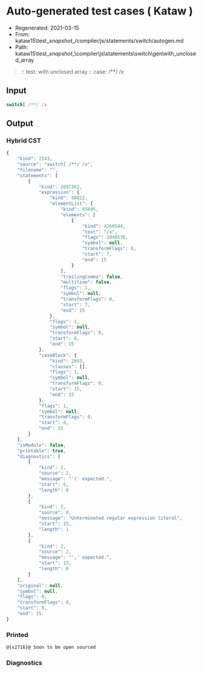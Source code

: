 # Auto-generated test cases ( Kataw )
- Regenerated: 2021-03-15
- From: kataw15\test\__snapshot__/compiler/js/statements/switch/autogen.md
- Path: kataw15\test\__snapshot__\compiler\js\statements\switch\gen\with_unclosed_array
> :: test: with unclosed array
> :: case: /**/ /x
## Input

`````js
switch[ /**/ /x
`````

## Output

### Hybrid CST

```javascript
{
    "kind": 2243,
    "source": "switch[ /**/ /x",
    "filename": "",
    "statements": [
        {
            "kind": 2097362,
            "expression": {
                "kind": 98822,
                "elementList": {
                    "kind": 65605,
                    "elements": [
                        {
                            "kind": 4260544,
                            "text": "/x",
                            "flags": 1048576,
                            "symbol": null,
                            "transformFlags": 0,
                            "start": 7,
                            "end": 15
                        }
                    ],
                    "trailingComma": false,
                    "multiline": false,
                    "flags": 1,
                    "symbol": null,
                    "transformFlags": 0,
                    "start": 7,
                    "end": 15
                },
                "flags": 1,
                "symbol": null,
                "transformFlags": 0,
                "start": 6,
                "end": 15
            },
            "caseBlock": {
                "kind": 2093,
                "clauses": [],
                "flags": 1,
                "symbol": null,
                "transformFlags": 0,
                "start": 15,
                "end": 15
            },
            "flags": 1,
            "symbol": null,
            "transformFlags": 0,
            "start": 0,
            "end": 15
        }
    ],
    "isModule": false,
    "printable": true,
    "diagnostics": [
        {
            "kind": 2,
            "source": 2,
            "message": "'(' expected.",
            "start": 6,
            "length": 0
        },
        {
            "kind": 2,
            "source": 0,
            "message": "Unterminated regular expression literal",
            "start": 15,
            "length": 1
        },
        {
            "kind": 2,
            "source": 2,
            "message": "',' expected.",
            "start": 13,
            "length": 0
        }
    ],
    "original": null,
    "symbol": null,
    "flags": 0,
    "transformFlags": 0,
    "start": 0,
    "end": 15
}
```

### Printed

```javascript
@{x2716}@ Soon to be open sourced
```

### Diagnostics

```javascript

```

